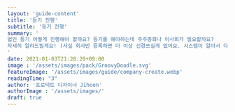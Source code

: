```yaml
---
layout: 'guide-content'
title: '등기 진행'
subtitle: '등기 진행'
summary: '
법인 등기 어떻게 진행해야 할까요? 등기를 해야하는데 주주총회나 이사회가 필요할까요?
자세히 알려드릴게요! (사실 회사만 등록하면 더 이상 신경쓰실게 없어요. 시스템이 알아서 다 판단해요.)
'
date: 2021-01-03T21:28:20+09:00
image : '/assets/images/pack/GroovyDoodle.svg'
featureImage: '/assets/images/guide/company-create.webp'
readingTime: "3"
author: '프로덕트 디자이너 Jihoon'
authorImage : '/assets/images/'
draft: true
---
```

